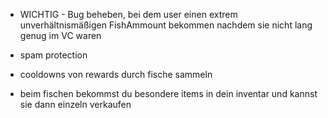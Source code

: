 - WICHTIG - Bug beheben, bei dem user einen extrem unverhältnismäßigen FishAmmount bekommen nachdem sie nicht lang genug im VC waren


- spam protection
- cooldowns von rewards durch fische sammeln
- beim fischen bekommst du besondere items in dein inventar und kannst sie dann einzeln verkaufen